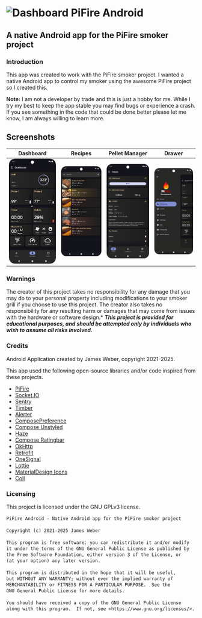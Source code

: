 # ![Dashboard](app/src/main/res/mipmap-hdpi/ic_launcher.png) PiFire Android
## A native Android app for the PiFire smoker project

### Introduction
This app was created to work with the PiFire smoker project. I wanted a native Android app to control my smoker using the awesome PiFire project so I created this. 

**Note:** I am not a developer by trade and this is just a hobby for me. While I try my best to keep the app stable you may find bugs or experience a crash. If you see something in the code that could be done better please let me know, I am always willing to learn more.

## Screenshots
| Dashboard                                    | Recipes                                  | Pellet Manager                                        | Drawer                                 |
|----------------------------------------------|------------------------------------------|-------------------------------------------------------|----------------------------------------|
| ![Dashboard](docs/screenshots/dashboard.png) | ![Recipes](docs/screenshots/recipes.png) | ![Pellet Manager](docs/screenshots/pelletmanager.png) | ![Drawer](docs/screenshots/drawer.png) |

### Warnings

The creator of this project takes no responsibility for any damage that you may do to your personal property including modifications to your smoker grill if you choose to use this project.  The creator also takes no responsibility for any resulting harm or damages that may come from issues with the hardware or software design.*  ***This project is provided for educational purposes, and should be attempted only by individuals who wish to assume all risks involved.***

### Credits

Android Application created by James Weber, copyright 2021-2025.

This app used the following open-source libraries and/or code inspired from these projects.

- [PiFire](https://github.com/nebhead/PiFire)
- [Socket.IO](https://github.com/socketio/socket.io-client-java)
- [Sentry](https://github.com/getsentry/sentry-java)
- [Timber](https://github.com/JakeWharton/timber)
- [Alerter](https://github.com/Tapadoo/Alerter)
- [ComposePreference](https://github.com/zhanghai/ComposePreference)
- [Compose Unstyled](https://github.com/composablehorizons/compose-unstyled)
- [Haze](https://github.com/chrisbanes/haze)
- [Compose Ratingbar](https://github.com/a914-gowtham/compose-ratingbar)
- [OkHttp](https://github.com/square/okhttp)
- [Retrofit](https://github.com/square/retrofit)
- [OneSignal](https://github.com/OneSignal/OneSignal-Android-SDK)
- [Lottie](https://github.com/airbnb/lottie-android)
- [MaterialDesign Icons](https://github.com/Templarian/MaterialDesign)
- [Coil](https://github.com/coil-kt/coil)

### Licensing

This project is licensed under the GNU GPLv3 license.

```
PiFire Android - Native Android app for the PiFire smoker project

Copyright (c) 2021-2025 James Weber

This program is free software: you can redistribute it and/or modify
it under the terms of the GNU General Public License as published by
the Free Software Foundation, either version 3 of the License, or
(at your option) any later version.

This program is distributed in the hope that it will be useful,
but WITHOUT ANY WARRANTY; without even the implied warranty of
MERCHANTABILITY or FITNESS FOR A PARTICULAR PURPOSE.  See the
GNU General Public License for more details.

You should have received a copy of the GNU General Public License
along with this program.  If not, see <https://www.gnu.org/licenses/>.
```